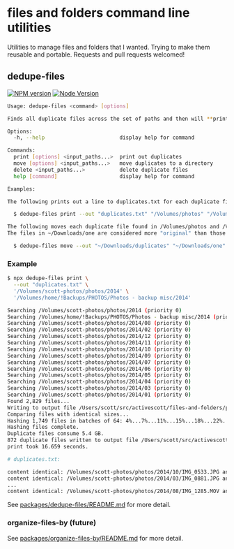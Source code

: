 # files and folders command line utilities

Utilities to manage files and folders that I wanted. Trying to make them reusable and portable. Requests and pull requests welcomed!

## dedupe-files

[![NPM version](https://img.shields.io/npm/v/dedupe-files.svg)](https://www.npmjs.com/package/dedupe-files)
[![Node Version](https://img.shields.io/node/v/dedupe-files.svg)](https://github.com/activescott/files-and-folders)

```sh
Usage: dedupe-files <command> [options]

Finds all duplicate files across the set of paths and then will **print** them out, **move** them to a directory, or **delete** them. Duplicates are identified by their actual content not their name or other attributes.

Options:
  -h, --help                        display help for command

Commands:
  print [options] <input_paths...>  print out duplicates
  move [options] <input_paths...>   move duplicates to a directory
  delete <input_paths...>           delete duplicate files
  help [command]                    display help for command

Examples:

The following prints out a line to duplicates.txt for each duplicate file found in /Volumes/photos and /Volumes/backups/photos:

  $ dedupe-files print --out "duplicates.txt" "/Volumes/photos" "/Volumes/backups/photos"

The following moves each duplicate file found in /Volumes/photos and /Volumes/backups/photos to ~/Downloads/duplicates.
The files in ~/Downloads/one are considered more "original" than those in ~/Downloads/two since it appears earlier on the command line:

  $ dedupe-files move --out "~/Downloads/duplicates" "~/Downloads/one" "~/Downloads/two"
```

### Example

```sh
$ npx dedupe-files print \
  --out "duplicates.txt" \
  '/Volumes/scott-photos/photos/2014' \
  '/Volumes/home/!Backups/PHOTOS/Photos - backup misc/2014'

Searching /Volumes/scott-photos/photos/2014 (priority 0)
Searching /Volumes/home/!Backups/PHOTOS/Photos - backup misc/2014 (priority 1)
Searching /Volumes/scott-photos/photos/2014/08 (priority 0)
Searching /Volumes/scott-photos/photos/2014/02 (priority 0)
Searching /Volumes/scott-photos/photos/2014/12 (priority 0)
Searching /Volumes/scott-photos/photos/2014/11 (priority 0)
Searching /Volumes/scott-photos/photos/2014/10 (priority 0)
Searching /Volumes/scott-photos/photos/2014/09 (priority 0)
Searching /Volumes/scott-photos/photos/2014/07 (priority 0)
Searching /Volumes/scott-photos/photos/2014/06 (priority 0)
Searching /Volumes/scott-photos/photos/2014/05 (priority 0)
Searching /Volumes/scott-photos/photos/2014/04 (priority 0)
Searching /Volumes/scott-photos/photos/2014/03 (priority 0)
Searching /Volumes/scott-photos/photos/2014/01 (priority 0)
Found 2,829 files...
Writing to output file /Users/scott/src/activescott/files-and-folders/packages/dedupe-files/tests/integration/print-photos-small.sh.out.
Comparing files with identical sizes...
Hashing 1,749 files in batches of 64: 4%...7%...11%...15%...18%...22%...26%...29%...33%...37%...40%...44%...48%...51%...55%...59%...62%...66%...70%...73%...77%...81%...84%...88%...91%...95%...
Hashing files complete.
Duplicate files consume 5.4 GB.
872 duplicate files written to output file /Users/scott/src/activescott/files-and-folders/packages/dedupe-files/tests/integration/print-photos-small.sh.out.
print took 16.659 seconds.

# duplicates.txt:

content identical: /Volumes/scott-photos/photos/2014/10/IMG_0533.JPG and /Volumes/home/!Backups/PHOTOS/Photos - backup misc/2014/IMG_0070.jpg
content identical: /Volumes/scott-photos/photos/2014/03/IMG_0881.JPG and /Volumes/home/!Backups/PHOTOS/Photos - backup misc/2014/IMG_0881.JPG
...
content identical: /Volumes/scott-photos/photos/2014/08/IMG_1285.MOV and /Volumes/home/!Backups/PHOTOS/Photos - backup misc/2014/IMG_1285.MOV
```

See [packages/dedupe-files/README.md](packages/dedupe-files/README.md) for more detail.

### organize-files-by (future)

See [packages/organize-files-by/README.md](packages/organize-files-by/README.md) for more detail.
